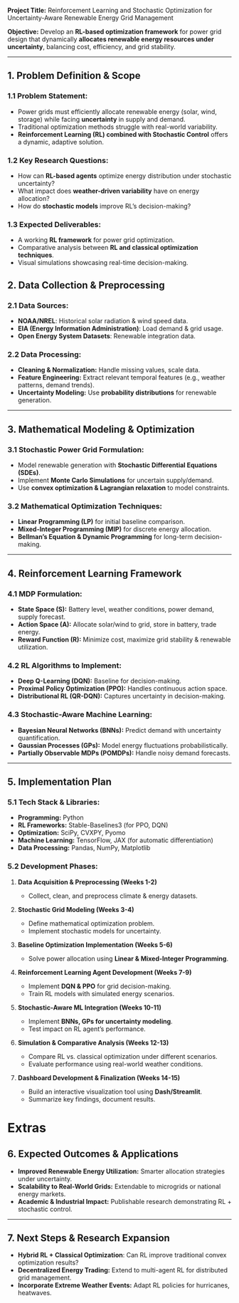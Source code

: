 **Project Title:** Reinforcement Learning and Stochastic Optimization for Uncertainty-Aware Renewable Energy Grid Management

**Objective:** Develop an **RL-based optimization framework** for power grid design that dynamically **allocates renewable energy resources under uncertainty**, balancing cost, efficiency, and grid stability.

---

## **1. Problem Definition & Scope**  
### **1.1 Problem Statement:**  
- Power grids must efficiently allocate renewable energy (solar, wind, storage) while facing **uncertainty** in supply and demand.
- Traditional optimization methods struggle with real-world variability.
- **Reinforcement Learning (RL) combined with Stochastic Control** offers a dynamic, adaptive solution.

### **1.2 Key Research Questions:**  
- How can **RL-based agents** optimize energy distribution under stochastic uncertainty?
- What impact does **weather-driven variability** have on energy allocation?
- How do **stochastic models** improve RL’s decision-making?

### **1.3 Expected Deliverables:**  
- A working **RL framework** for power grid optimization.
- Comparative analysis between **RL and classical optimization techniques**.
- Visual simulations showcasing real-time decision-making.

## **2. Data Collection & Preprocessing**  
### **2.1 Data Sources:**  
- **NOAA/NREL**: Historical solar radiation & wind speed data.
- **EIA (Energy Information Administration)**: Load demand & grid usage.
- **Open Energy System Datasets**: Renewable integration data.

### **2.2 Data Processing:**  
- **Cleaning & Normalization:** Handle missing values, scale data.
- **Feature Engineering:** Extract relevant temporal features (e.g., weather patterns, demand trends).
- **Uncertainty Modeling:** Use **probability distributions** for renewable generation.

---

## **3. Mathematical Modeling & Optimization**  
### **3.1 Stochastic Power Grid Formulation:**  
- Model renewable generation with **Stochastic Differential Equations (SDEs)**.
- Implement **Monte Carlo Simulations** for uncertain supply/demand.
- Use **convex optimization & Lagrangian relaxation** to model constraints.

### **3.2 Mathematical Optimization Techniques:**  
- **Linear Programming (LP)** for initial baseline comparison.
- **Mixed-Integer Programming (MIP)** for discrete energy allocation.
- **Bellman’s Equation & Dynamic Programming** for long-term decision-making.

---

## **4. Reinforcement Learning Framework**  
### **4.1 MDP Formulation:**  
- **State Space (S):** Battery level, weather conditions, power demand, supply forecast.
- **Action Space (A):** Allocate solar/wind to grid, store in battery, trade energy.
- **Reward Function (R):** Minimize cost, maximize grid stability & renewable utilization.

### **4.2 RL Algorithms to Implement:**  
- **Deep Q-Learning (DQN):** Baseline for decision-making.
- **Proximal Policy Optimization (PPO):** Handles continuous action space.
- **Distributional RL (QR-DQN):** Captures uncertainty in decision-making.

### **4.3 Stochastic-Aware Machine Learning:**  
- **Bayesian Neural Networks (BNNs):** Predict demand with uncertainty quantification.
- **Gaussian Processes (GPs):** Model energy fluctuations probabilistically.
- **Partially Observable MDPs (POMDPs):** Handle noisy demand forecasts.

---

## **5. Implementation Plan**  
### **5.1 Tech Stack & Libraries:**  
- **Programming:** Python
- **RL Frameworks:** Stable-Baselines3 (for PPO, DQN)
- **Optimization:** SciPy, CVXPY, Pyomo
- **Machine Learning:** TensorFlow, JAX (for automatic differentiation)
- **Data Processing:** Pandas, NumPy, Matplotlib

### **5.2 Development Phases:**  
1. **Data Acquisition & Preprocessing (Weeks 1-2)**  
   - Collect, clean, and preprocess climate & energy datasets.
   
2. **Stochastic Grid Modeling (Weeks 3-4)**  
   - Define mathematical optimization problem.
   - Implement stochastic models for uncertainty.

3. **Baseline Optimization Implementation (Weeks 5-6)**  
   - Solve power allocation using **Linear & Mixed-Integer Programming**.
   
4. **Reinforcement Learning Agent Development (Weeks 7-9)**  
   - Implement **DQN & PPO** for grid decision-making.
   - Train RL models with simulated energy scenarios.

5. **Stochastic-Aware ML Integration (Weeks 10-11)**  
   - Implement **BNNs, GPs for uncertainty modeling**.
   - Test impact on RL agent’s performance.

6. **Simulation & Comparative Analysis (Weeks 12-13)**  
   - Compare RL vs. classical optimization under different scenarios.
   - Evaluate performance using real-world weather conditions.

7. **Dashboard Development & Finalization (Weeks 14-15)**  
   - Build an interactive visualization tool using **Dash/Streamlit**.
   - Summarize key findings, document results.

# Extras
## **6. Expected Outcomes & Applications**  
- **Improved Renewable Energy Utilization:** Smarter allocation strategies under uncertainty.
- **Scalability to Real-World Grids:** Extendable to microgrids or national energy markets.
- **Academic & Industrial Impact:** Publishable research demonstrating RL + stochastic control.

---

## **7. Next Steps & Research Expansion**  
- **Hybrid RL + Classical Optimization**: Can RL improve traditional convex optimization results?
- **Decentralized Energy Trading:** Extend to multi-agent RL for distributed grid management.
- **Incorporate Extreme Weather Events:** Adapt RL policies for hurricanes, heatwaves.